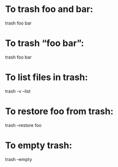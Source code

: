 To trash foo and bar:
=====================

trash foo bar

To trash “foo bar”:
===================

trash foo bar

To list files in trash:
=======================

trash -v –list

To restore foo from trash:
==========================

trash –restore foo

To empty trash:
===============

trash –empty

